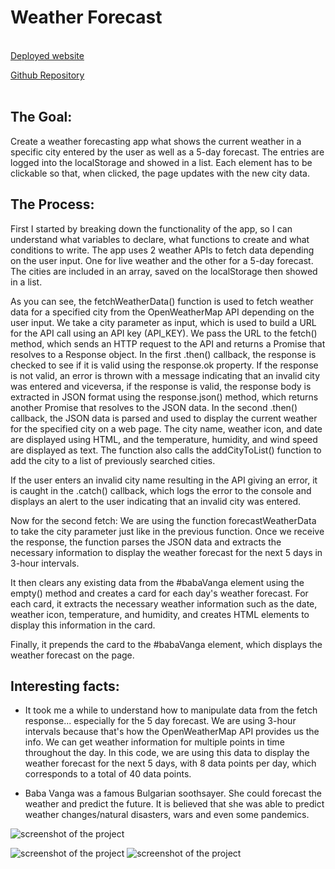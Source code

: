 <h1>Weather Forecast</h1>
 <br>
<a href="https://evothinke.github.io/weather-forecast-app/" target="_blank">Deployed website</a> <br>

<a href="https://github.com/evothinke/weather-forecast-app" target="_blank">Github Repository</a>
<br><br>

<h2>The Goal:</h2>

Create a weather forecasting app what shows the current weather in a specific city entered by the user as well as a 5-day forecast.
The entries are logged into the localStorage and showed in a list. Each element has to be clickable so that, when clicked, the page updates with the new city data.

<h2>The Process:</h2>

First I started by breaking down the functionality of the app, so I can understand what variables to declare, what functions to create and what conditions to write.
The app uses 2 weather APIs to fetch data depending on the user input. One for live weather and the other for a 5-day forecast.
The cities are included in an array, saved on the localStorage then showed in a list. 


As you can see, the fetchWeatherData() function is used to fetch weather data for a specified city from the OpenWeatherMap API depending on the user input. We take a city parameter as input, which is used to build a URL for the API call using an API key (API_KEY). We pass the URL to the fetch() method, which sends an HTTP request to the API and returns a Promise that resolves to a Response object. In the first .then() callback, the response is checked to see if it is valid using the response.ok property. If the response is not valid, an error is thrown with a message indicating that an invalid city was entered and viceversa, if the response is valid, the response body is extracted in JSON format using the response.json() method, which returns another Promise that resolves to the JSON data. In the second .then() callback, the JSON data is parsed and used to display the current weather for the specified city on a web page. The city name, weather icon, and date are displayed using HTML, and the temperature, humidity, and wind speed are displayed as text. The function also calls the addCityToList() function to add the city to a list of previously searched cities.

If the user enters an invalid city name resulting in the API giving an error, it is caught in the .catch() callback, which logs the error to the console and displays an alert to the user indicating that an invalid city was entered.



Now for the second fetch:
 We are using the function forecastWeatherData to take the city parameter just like in the previous function.
Once we receive the response, the function parses the JSON data and extracts the necessary information to display the weather forecast for the next 5 days in 3-hour intervals.

It then clears any existing data from the #babaVanga element using the empty() method and creates a card for each day's weather forecast.
For each card, it extracts the necessary weather information such as the date, weather icon, temperature, and humidity, and creates HTML elements to display this information in the card.

Finally, it prepends the card to the #babaVanga element, which displays the weather forecast on the page.


<h2>Interesting facts:</h2>


- It took me a while to understand how to manipulate data from the fetch response... especially for the 5 day forecast. We are using 3-hour intervals because that's how the OpenWeatherMap API provides us the info. We can get weather information for multiple points in time throughout the day. In this code, we are using this data to display the weather forecast for the next 5 days, with 8 data points per day, which corresponds to a total of 40 data points.

- Baba Vanga was a famous Bulgarian soothsayer. She could forecast the weather and predict the future. It is believed that she was able to predict weather changes/natural disasters, wars and even some pandemics. 

![screenshot of the project](./images/1.png?raw=true "Project Screenshot")

![screenshot of the project](./images/2.png?raw=true "Project Screenshot")
![screenshot of the project](./images/3.png?raw=true "Project Screenshot")